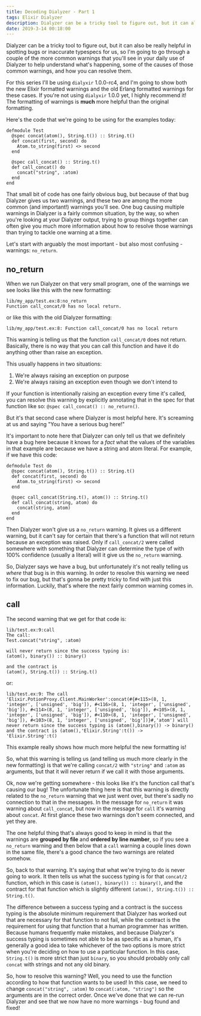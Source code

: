 ```yaml
---
title: Decoding Dialyzer - Part 1
tags: Elixir Dialyzer
description: Dialyzer can be a tricky tool to figure out, but it can also be really helpful in spotting bugs or inaccurate typespecs for us, so I'm going to go through a couple of the more common warnings that you'll see in your daily use of Dialyzer to help understand what's happening, some of the causes of those common warnings, and how you can resolve them.
date: 2019-3-14 00:18:00
---
```


Dialyzer can be a tricky tool to figure out, but it can also be really helpful
in spotting bugs or inaccurate typespecs for us, so I'm going to go through a
couple of the more common warnings that you'll see in your daily use of Dialyzer
to help understand what's happening, some of the causes of those common
warnings, and how you can resolve them.

For this series I'll be using `dialyxir` 1.0.0-rc4, and I'm going to show both
the new Elixir formatted warnings and the old Erlang formatted warnings for
these cases. If you're not using `dialyxir` 1.0.0 yet, I highly recommend it!
The formatting of warnings is **much** more helpful than the original
formatting.

Here's the code that we're going to be using for the examples today:

```
defmodule Test
  @spec concat(atom(), String.t()) :: String.t()
  def concat(first, second) do
    Atom.to_string(first) <> second
  end

  @spec call_concat() :: String.t()
  def call_concat() do
    concat("string", :atom)
  end
end
```

That small bit of code has one fairly obvious bug, but because of that bug
Dialyzer gives us two warnings, and these two are among the more common (and
important!) warnings you'll see. One bug causing multiple warnings in Dialyzer
is a fairly common situation, by the way, so when you're looking at your
Dialyzer output, trying to group things together can often give you much more
information about how to resolve those warnings than trying to tackle one
warning at a time.

Let's start with arguably the most important - but also most confusing -
warnings: `no_return`.

## no_return

When we run Dialyzer on that very small program, one of the warnings we see
looks like this with the new formatting:

```
lib/my_app/test.ex:8:no_return
Function call_concat/0 has no local return.
```

or like this with the old Dialyzer formatting:

```
lib/my_app/test.ex:8: Function call_concat/0 has no local return
```

This warning is telling us that the function `call_concat/0` does not return.
Basically, there is no way that you can call this function and have it do
anything other than raise an exception.

This usually happens in two situations:

1) We're always raising an exception on purpose
2) We're always raising an exception even though we don't intend to

If your function is intentionally raising an exception every time it's called,
you can resolve this warning by explicitly annotating that in the spec for that
function like so: `@spec call_concat() :: no_return()`.

But it's that second case where Dialyzer is most helpful here. It's screaming at
us and saying "You have a serious bug here!" 

It's important to note here that Dialyzer can only tell us that we definitely
have a bug here because it knows for a _fact_ what the values of the variables
in that example are because we have a string and atom literal. For example, if
we have this code:

```
defmodule Test do
  @spec concat(atom(), String.t()) :: String.t()
  def concat(first, second) do
    Atom.to_string(first) <> second
  end

  @spec call_concat(String.t(), atom()) :: String.t()
  def call_concat(string, atom) do
    concat(string, atom)
  end
end
```

Then Dialyzer won't give us a `no_return` warning. It gives us a different
warning, but it can't say for certain that there's a function that will not
return because an exception was raised. Only if `call_concat/2` were called
somewhere with something that Dialyzer can determine the type of with 100%
confidence (usually a literal) will it give us the `no_return` warning.

So, Dialyzer says we have a bug, but unfortunately it's not really telling us
_where_ that bug is in this warning. In order to resolve this warning we need
to fix our bug, but that's gonna be pretty tricky to find with just this
information. Luckily, that's where the next fairly common warning comes in.

## call

The second warning that we get for that code is:

```
lib/test.ex:9:call
The call:
Test.concat("string", :atom)

will never return since the success typing is:
(atom(), binary()) :: binary()

and the contract is
(atom(), String.t()) :: String.t()
```

or:

```
lib/test.ex:9: The call 'Elixir.PotionProxy.Client.MainWorker':concat(#{#<115>(8, 1, 'integer', ['unsigned', 'big']), #<116>(8, 1, 'integer', ['unsigned', 'big']), #<114>(8, 1, 'integer', ['unsigned', 'big']), #<105>(8, 1, 'integer', ['unsigned', 'big']), #<110>(8, 1, 'integer', ['unsigned', 'big']), #<103>(8, 1, 'integer', ['unsigned', 'big'])}#,'atom') will never return since the success typing is (atom(),binary()) -> binary() and the contract is (atom(),'Elixir.String':t()) -> 'Elixir.String':t()
```

This example really shows how much more helpful the new formatting is!

So, what this warning is telling us (and telling us much more clearly in the new
formatting) is that we're calling `concat/2` with `"string"` and `:atom` as
arguments, but that it will never return if we call it with those arguments.

Ok, now we're getting somewhere - this looks like it's the function call that's
causing our bug! The unfortunate thing here is that this warning is directly
related to the `no_return` warning that we just went over, but there's sadly no
connection to that in the messages. In the message for `no_return` it was
warning about `call_concat`, but now in the message for `call` it's warning
about `concat`. At first glance these two warnings don't seem connected, and yet
they are.

The one helpful thing that's always good to keep in mind is that the warnings
are **grouped by file** and **ordered by line number**, so if you see a
`no_return` warning and then below that a `call` warning a couple lines down in
the same file, there's a good chance the two warnings are related somehow.

So, back to that warning. It's saying that what we're trying to do is never
going to work. It then tells us what the success typing is for that `concat/2`
function, which in this case is `(atom(), binary()) :: binary()`, and the
contract for that function which is slightly different
`(atom(), String.t()) :: String.t()`.

The difference between a success typing and a contract is the success typing is
the absolute minimum requirement that Dialyzer has worked out that are
necessary for that function to not fail, while the contract is the requirement
for using that function that a human programmer has written. Because humans
frequently make mistakes, and because Dialyzer's success typing is sometimes not
able to be as specific as a human, it's generally a good idea to take whichever
of the two options is more strict when you're deciding on how to use a
particular function. In this case, `String.t()` is more strict than just
`binary`, so you should probably only call `concat` with strings and not any old
binary.

So, how to resolve this warning? Well, you need to use the function according
to how that function wants to be used! In this case, we need to change
`concat("string", :atom)` to `concat(:atom, "string")` so the arguments are in
the correct order. Once we've done that we can re-run Dialyzer and see that we
now have no more warnings - bug found and fixed!
